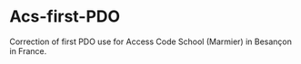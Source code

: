 # Acs-first-PDO
Correction of first PDO use for Access Code School (Marmier) in Besançon in France.
